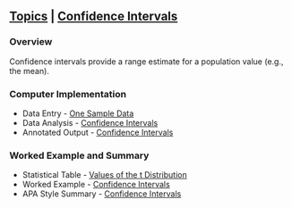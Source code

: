 ## [Topics](../Topics) | [Confidence Intervals](../Topics/intervals.md)

### Overview

Confidence intervals provide a range estimate for a population value (e.g., the mean). 

### Computer Implementation

- Data Entry - [One Sample Data](../jamovi/data-entry/onesampledata.md)
- Data Analysis - [Confidence Intervals](../jamovi/data-analysis/intervals.md)
- Annotated Output - [Confidence Intervals](../jamovi/annotated-output/intervals.md)

### Worked Example and Summary

- Statistical Table - [Values of the t Distribution](../Calculations/statistical-tables/t.md)
- Worked Example - [Confidence Intervals](../Calculations/worked-examples/intervals.md)
- APA Style Summary - [Confidence Intervals](../Summaries/summarized-examples/intervals.md)
